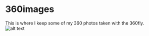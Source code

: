 # 360images
This is where I keep some of my 360 photos taken with the  360fly. 
![alt text](https://github.com/bricker0/360images/images/360self.png)
